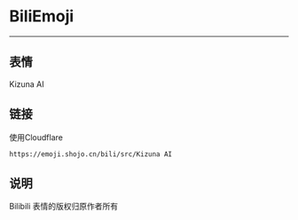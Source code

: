 # BiliEmoji
---
## 表情
Kizuna AI
## 链接
使用Cloudflare
```
https://emoji.shojo.cn/bili/src/Kizuna AI
```
## 说明
Bilibili 表情的版权归原作者所有
